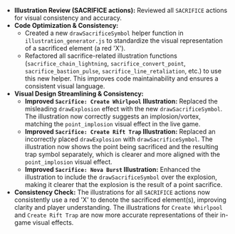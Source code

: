 - **Illustration Review (SACRIFICE actions):** Reviewed all `SACRIFICE` actions for visual consistency and accuracy.
- **Code Optimization & Consistency:**
    - Created a new `drawSacrificeSymbol` helper function in `illustration_generator.js` to standardize the visual representation of a sacrificed element (a red 'X').
    - Refactored all sacrifice-related illustration functions (`sacrifice_chain_lightning`, `sacrifice_convert_point`, `sacrifice_bastion_pulse`, `sacrifice_line_retaliation`, etc.) to use this new helper. This improves code maintainability and ensures a consistent visual language.
- **Visual Design Streamlining & Consistency:**
    - **Improved `Sacrifice: Create Whirlpool` Illustration:** Replaced the misleading `drawExplosion` effect with the new `drawSacrificeSymbol`. The illustration now correctly suggests an implosion/vortex, matching the `point_implosion` visual effect in the live game.
    - **Improved `Sacrifice: Create Rift Trap` Illustration:** Replaced an incorrectly placed `drawExplosion` with `drawSacrificeSymbol`. The illustration now shows the point being sacrificed and the resulting trap symbol separately, which is clearer and more aligned with the `point_implosion` visual effect.
    - **Improved `Sacrifice: Nova Burst` Illustration:** Enhanced the illustration to include the `drawSacrificeSymbol` over the explosion, making it clearer that the explosion is the result of a point sacrifice.
- **Consistency Check:** The illustrations for all `SACRIFICE` actions now consistently use a red 'X' to denote the sacrificed element(s), improving clarity and player understanding. The illustrations for `Create Whirlpool` and `Create Rift Trap` are now more accurate representations of their in-game visual effects.